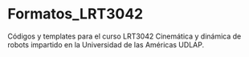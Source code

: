 # Formatos_LRT3042
Códigos y templates para el curso LRT3042 Cinemática y dinámica de robots impartido en la Universidad de las Américas UDLAP. 
